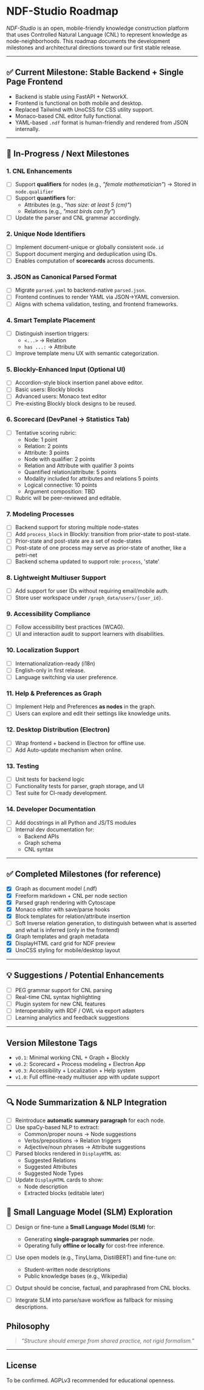 # NDF-Studio Roadmap

_NDF-Studio_ is an open, mobile-friendly knowledge construction
platform that uses Controlled Natural Language (CNL) to represent
knowledge as node-neighborhoods. This roadmap documents the
development milestones and architectural directions toward our first
stable release.

---

## ✅ Current Milestone: Stable Backend + Single Page Frontend

- Backend is stable using FastAPI + NetworkX.
- Frontend is functional on both mobile and desktop.
- Replaced Tailwind with UnoCSS for CSS utility support.
- Monaco-based CNL editor fully functional.
- YAML-based `.ndf` format is human-friendly and rendered from JSON internally.

---

## 🔄 In-Progress / Next Milestones

### 1. CNL Enhancements
- [ ] Support **qualifiers** for nodes (e.g., _"female mathematician"_) → Stored in `node.qualifier`
- [ ] Support **quantifiers** for:
  - Attributes (e.g., _"has size: at least 5 (cm)"_)
  - Relations (e.g., _"most birds can fly"_)
- [ ] Update the parser and CNL grammar accordingly.

### 2. Unique Node Identifiers
- [ ] Implement document-unique or globally consistent `node.id`
- [ ] Support document merging and deduplication using IDs.
- [ ] Enables computation of **scorecards** across documents.

### 3. JSON as Canonical Parsed Format
- [ ] Migrate `parsed.yaml` to backend-native `parsed.json`.
- [ ] Frontend continues to render YAML via JSON→YAML conversion.
- [ ] Aligns with schema validation, testing, and frontend frameworks.

### 4. Smart Template Placement
- [ ] Distinguish insertion triggers:
  - `<...>` → Relation
  - `has ...:` → Attribute
- [ ] Improve template menu UX with semantic categorization.

### 5. Blockly-Enhanced Input (Optional UI)
- [ ] Accordion-style block insertion panel above editor.
- [ ] Basic users: Blockly blocks
- [ ] Advanced users: Monaco text editor
- [ ] Pre-existing Blockly block designs to be reused.

### 6. Scorecard (DevPanel → Statistics Tab)
- [ ] Tentative scoring rubric:
  - Node: 1 point
  - Relation: 2 points
  - Attribute: 3 points
  - Node with qualifier: 2 points
  - Relation and Attribute with qualifier 3 points
  - Quantified relation/attribute: 5 points
  - Modality included for attributes and relations 5 points
  - Logical connective: 10 points
  - Argument composition: TBD
- [ ] Rubric will be peer-reviewed and editable.

### 7. Modeling **Processes**
- [ ] Backend support for storing multiple node-states
- [ ] Add `process_block` in Blockly: transition from prior-state to post-state.
- [ ] Prior-state and post-state are a set of node-states
- [ ] Post-state of one process may serve as prior-state of another, like a petri-net
- [ ] Backend schema updated to support role: `process`, 'state'

### 8. Lightweight Multiuser Support
- [ ] Add support for user IDs without requiring email/mobile auth.
- [ ] Store user workspace under `/graph_data/users/{user_id}`.

### 9. Accessibility Compliance
- [ ] Follow accessibility best practices (WCAG).
- [ ] UI and interaction audit to support learners with disabilities.

### 10. Localization Support
- [ ] Internationalization-ready (i18n)
- [ ] English-only in first release.
- [ ] Language switching via user preference.

### 11. Help & Preferences as Graph
- [ ] Implement Help and Preferences **as nodes** in the graph.
- [ ] Users can explore and edit their settings like knowledge units.

### 12. Desktop Distribution (Electron)
- [ ] Wrap frontend + backend in Electron for offline use.
- [ ] Add Auto-update mechanism when online.

### 13. Testing
- [ ] Unit tests for backend logic
- [ ] Functionality tests for parser, graph storage, and UI
- [ ] Test suite for CI-ready development.

### 14. Developer Documentation
- [ ] Add docstrings in all Python and JS/TS modules
- [ ] Internal dev documentation for:
  - Backend APIs
  - Graph schema
  - CNL syntax

---

## ✅ Completed Milestones (for reference)

- [x] Graph as document model (.ndf)
- [x] Freeform markdown + CNL per node section
- [x] Parsed graph rendering with Cytoscape
- [x] Monaco editor with save/parse hooks
- [x] Block templates for relation/attribute insertion
- [ ] Soft Inverse relation generation, to distinguish between what is asserted and what is inferred (only in the frontend)
- [x] Graph templates and graph metadata
- [x] DisplayHTML card grid for NDF preview
- [x] UnoCSS styling for mobile/desktop layout

---

## 💡 Suggestions / Potential Enhancements

- [ ] PEG grammar support for CNL parsing
- [ ] Real-time CNL syntax highlighting
- [ ] Plugin system for new CNL features
- [ ] Interoperability with RDF / OWL via export adapters
- [ ] Learning analytics and feedback suggestions

---

## Version Milestone Tags

- `v0.1`: Minimal working CNL + Graph + Blockly
- `v0.2`: Scorecard + Process modeling + Electron App
- `v0.3`: Accessibility + Localization + Help system
- `v1.0`: Full offline-ready multiuser app with update support

---

## 🔍 Node Summarization & NLP Integration

- [ ] Reintroduce **automatic summary paragraph** for each node.
- [ ] Use spaCy-based NLP to extract:
  - Common/proper nouns → Node suggestions
  - Verbs/prepositions → Relation triggers
  - Adjective/noun phrases → Attribute suggestions
- [ ] Parsed blocks rendered in `DisplayHTML` as:
  - Suggested Relations
  - Suggested Attributes
  - Suggested Node Types
- [ ] Update `DisplayHTML` cards to show:
  - Node description
  - Extracted blocks (editable later)

## 🧠 Small Language Model (SLM) Exploration

- [ ] Design or fine-tune a **Small Language Model (SLM)** for:
  - Generating **single-paragraph summaries** per node.
  - Operating fully **offline or locally** for cost-free inference.
- [ ] Use open models (e.g., TinyLlama, DistilBERT) and fine-tune on:
  - Student-written node descriptions
  - Public knowledge bases (e.g., Wikipedia)
- [ ] Output should be concise, factual, and paraphrased from CNL blocks.
- [ ] Integrate SLM into parse/save workflow as fallback for missing descriptions.


## Philosophy

> _“Structure should emerge from shared practice, not rigid formalism.”_

---

## License

To be confirmed. AGPLv3 recommended for educational openness.

